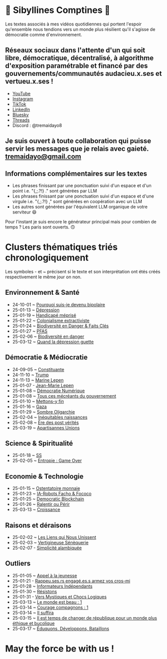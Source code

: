 # 👾 Sibyllines Comptines 🦄

 Les textes associés à mes vidéos quotidiennes qui portent l'espoir qu'ensemble nous tendions vers un monde plus résilient qu'il s'agisse de démocratie comme d'environnement.

## Réseaux sociaux dans l'attente d'un qui soit libre, démocratique, décentralisé, à algorithme d'exposition paramétrable et financé par des gouvernements/communautés audacieu.x.ses et vertueu.x.ses !
- [YouTube](https://www.youtube.com/@TremaiDayo)
- [Instagram](https://www.instagram.com/tremaidayo8/)
- [TikTok](https://www.tiktok.com/@tremaidayoo?lang=fr)
- [LinkedIn](https://www.linkedin.com/in/ga%C3%ABl-beck-7b098880/)
- [Bluesky](https://bsky.app/profile/tremaidayo.bsky.social)
- [Threads](https://www.threads.net/@tremaidayo8)
- Discord : @tremaidayo8

## Je suis ouvert à toute collaboration qui puisse servir les messages que je relais avec gaieté. tremaidayo@gmail.com

## Informations complémentaires sur les textes
- Les phrases finissant par une ponctuation suivi d'un espace et d'un point i.e. "{,;.?!} ." sont générées par LLM
- Les phrases finissant par une ponctuation suivi d'un espace et d'une virgule i.e. "{,;.?!} ," sont générées en coopération avec un LLM
- Les autres sont générées par l'équivalent LLM organique de votre serviteur 😄

Pour l'instant je suis encore le générateur principal mais pour combien de temps ? Les paris sont ouverts. 🙃

# Clusters thématiques triés chronologiquement
Les symboles - et ~ précisent si le texte et son interprétation ont étés créés respectivement le même jour on non.
## Environnement & Santé
- 24-10-01 ~ [Pourquoi suis-je devenu bipolaire](https://github.com/TremaiDayo/Fragments-Lyriques/blob/main/2024/24-10-01%20~%20Pourquoi%20suis%20je%20devenu%20bipolaire%20%3F)
- 25-01-13 ~ [Dépression](https://github.com/TremaiDayo/Fragments-Lyriques/blob/main/2025/25-01-13%20~%20D%C3%A9pression)
- 25-01-19 ~ [Handicapé méprisé](https://github.com/TremaiDayo/Fragments-Lyriques/blob/main/2025/25-01-19%20~%20Handicap%C3%A9%20m%C3%A9pris%C3%A9)
- 25-01-22 ~ [Colonialisme extractiviste](https://github.com/TremaiDayo/Fragments-Lyriques/blob/main/2025/25-01-22%20~%20Colonialisme%20extractiviste)
- 25-01-24 ~ [Biodiversité en Danger & Faits Clés](https://github.com/TremaiDayo/Fragments-Lyriques/blob/main/2025/25-01-24%20~%20Biodiversit%C3%A9%20en%20Danger%20%26%20Faits%20Cl%C3%A9s)
- 25-01-27 ~ [PFAS](https://github.com/TremaiDayo/Fragments-Lyriques/blob/main/2025/25-01-27%20~%20PFAS)
- 25-02-06 ~ [Biodiversité en danger](https://github.com/TremaiDayo/Sibyllines-Comptines/blob/main/2025/25-02-06%20~%20Biodiversit%C3%A9%20en%20danger%20!)
- 25-03-12 ~ [Quand la dépression guette](https://github.com/TremaiDayo/Sibyllines-Comptines/blob/main/2025/25-03-12%20~%20Quand%20la%20d%C3%A9pression%20guette)
## Démocratie & Médiocratie
- 24-09-05 ~ [Constituante](https://github.com/TremaiDayo/Fragments-Lyriques/blob/main/2024/24-09-05%20~%20Constituante)
- 24-11-10 ~ [Trump](https://github.com/TremaiDayo/Fragments-Lyriques/blob/main/2024/24-11-10%20~%20Trump)
- 24-11-13 ~ [Marine Lepen](https://github.com/TremaiDayo/Fragments-Lyriques/blob/main/2024/24-11-13%20~%20Marine%20Lepen)
- 25-01-07 - [Jean-Marie Lepen](https://github.com/TremaiDayo/Fragments-Lyriques/blob/main/2025/25-01-07%20-%20Jean%20Marie%20Lepen)
- 25-01-08 ~ [Démocratie Numérique](https://github.com/TremaiDayo/Fragments-Lyriques/blob/main/2025/25-01-08%20~%20D%C3%A9mocratie%20Num%C3%A9rique)
- 25-01-08 ~ [Tous ces mécréants du gouvernement](https://github.com/TremaiDayo/Fragments-Lyriques/blob/main/2025/25-01-08%20~%20Tous%20ces%20m%C3%A9cr%C3%A9ants%20du%20gouvernement)
- 25-01-10 ~ [Mettons-y fin](https://github.com/TremaiDayo/Sibyllines-Comptines/blob/main/2025/25-01-10%20~%20Mettons-y%20fin)
- 25-01-16 ~ [Gaza](https://github.com/TremaiDayo/Fragments-Lyriques/blob/main/2025/25-01-16%20~%20Gaza)
- 25-01-29 ~ [Sombre Oligarchie](https://github.com/TremaiDayo/Sibyllines-Comptines/blob/main/2025/25-01-29%20~%20Sombre%20Oligarchie)
- 25-02-04 ~ [Inéquitables naissances](https://github.com/TremaiDayo/Sibyllines-Comptines/blob/main/2025/25-02-04%20~%20In%C3%A9quitables%20naissances)
- 25-02-08 ~ [Ère des post vérités](https://github.com/TremaiDayo/Sibyllines-Comptines/blob/main/2025/25-02-08%20~%20%C3%88re%20des%20post%20v%C3%A9rit%C3%A9s)
- 25-03-19 ~ [Apartisannes Unions](https://github.com/TremaiDayo/Sibyllines-Comptines/blob/main/2025/25-03-19%20~%20Apartisannes%20Unions)
## Science & Spiritualité
- 25-01-18 ~ [SS](https://github.com/TremaiDayo/Fragments-Lyriques/blob/main/2025/25-01-18%20~%20SS)
- 25-02-05 ~ [Entropie : Game Over](https://github.com/TremaiDayo/Sibyllines-Comptines/blob/main/2025/25-02-05%20~%20Entropie%20%3A%20Game%20Over)
## Economie & Technologie
- 25-01-15 ~ [Ostentatoire monnaie](https://github.com/TremaiDayo/Fragments-Lyriques/blob/main/2025/25-01-15%20~%20Ostentatoire%20monnaie)
- 25-01-23 ~ [IA-Robots Facho & Fococo](https://github.com/TremaiDayo/Fragments-Lyriques/blob/main/2025/25-01-23%20~%20IA-Robots%20Facho%20%26%20Fococo)
- 25-01-25 ~ [Democratic Blockchain](https://github.com/TremaiDayo/Fragments-Lyriques/blob/main/2025/25-01-25%20~%20Democratic%20Blockchain)
- 25-01-26 ~ [Ralentir ou Périr](https://github.com/TremaiDayo/Fragments-Lyriques/blob/main/2025/25-01-26%20~%20Ralentir%20ou%20P%C3%A9rir)
- 25-03-13 ~ [Croissance](https://github.com/TremaiDayo/Sibyllines-Comptines/blob/main/2025/25-03-13%20~%20Croissance)
## Raisons et déraisons
- 25-02-02 ~ [Les Liens qui Nous Unissent](https://github.com/TremaiDayo/Sibyllines-Comptines/blob/main/2025/25-02-02%20~%20Les%20Liens%20qui%20Nous%20Unissent)
- 25-02-03 ~ [Vertigineuse Sénèquerie](https://github.com/TremaiDayo/Sibyllines-Comptines/blob/main/2025/25-02-03%20~%20Vertigineuse%20S%C3%A9n%C3%A8querie)
- 25-02-07 - [Simplicité alambiquée](https://github.com/TremaiDayo/Sibyllines-Comptines/blob/main/2025/25-02-07%20-%20Simplicit%C3%A9%20alambiqu%C3%A9e)
## Outliers
- 25-01-05 ~ [Appel à la jeunesse](https://github.com/TremaiDayo/Fragments-Lyriques/blob/main/2025/25-01-05%20~%20Appel%20%C3%A0%20la%20jeunesse)
- 25-01-21 - [Rappeu.ses.rs engagé.es.s armez vos cros-mi](https://github.com/TremaiDayo/Fragments-Lyriques/blob/main/2025/25-01-21%20-%20Rappeu.ses.rs%20engag%C3%A9.es.s%20armez%20vos%20cros-mi%20!)
- 25-01-28 ~ [Informateurs Indépendants](https://github.com/TremaiDayo/Fragments-Lyriques/blob/main/2025/25-01-28%20~%20Informateurs%20Ind%C3%A9pendants)
- 25-01-30 ~ [Résistons](https://github.com/TremaiDayo/Sibyllines-Comptines/blob/main/2025/25-01-30%20~%20R%C3%A9sistons%20!)
- 25-01-31 - [Vers Mystiques et Chocs Logiques](https://github.com/TremaiDayo/Sibyllines-Comptines/blob/main/2025/25-01-31%20-%20Vers%20Mystiques%20et%20Chocs%20Logiques)
- 25-03-13 ~ [Le monde est beau : 1](https://github.com/TremaiDayo/Sibyllines-Comptines/blob/main/2025/25-03-13%20~%20Le%20monde%20est%20beau%20%3A%201)
- 25-03-14 ~ [Courage compagnons : 1](https://github.com/TremaiDayo/Sibyllines-Comptines/blob/main/2025/25-03-14%20~%20Courage%20compagnons%20:%201)
- 25-03-14 ~ [Il suffira](https://github.com/TremaiDayo/Sibyllines-Comptines/blob/main/2025/25-03-14%20~%20Il%20suffira)
- 25-03-15 ~ [Il est temps de changer de république pour un monde plus éthique et bucolique](https://github.com/TremaiDayo/Sibyllines-Comptines/blob/main/2025/25-03-15%20~%20Il%20est%20temps%20de%20changer%20de%20r%C3%A9publique%20pour%20un%20monde%20plus%20%C3%A9thique%20et%20bucolique)
- 25-03-17 ~ [Éduquons, Développons, Bataillons](https://github.com/TremaiDayo/Sibyllines-Comptines/blob/main/2025/25-03-17%20~%20%C3%89duquons%2C%20D%C3%A9veloppons%2C%20Bataillons)


# May the force be with us !
